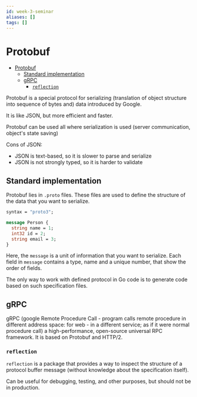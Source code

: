 ```yaml
---
id: week-3-seminar
aliases: []
tags: []
---
```


# Protobuf

<!--toc:start-->
- [Protobuf](#protobuf)
  - [Standard implementation](#standard-implementation)
  - [gRPC](#grpc)
    - [`reflection`](#reflection)
<!--toc:end-->

Protobuf is a special protocol for serializing (translation of object structure into sequence of bytes and) data introduced by Google.

It is like JSON, but more efficient and faster.

Protobuf can be used all where serialization is used (server communication, object's state saving)

Cons of JSON:

- JSON is text-based, so it is slower to parse and serialize
- JSON is not strongly typed, so it is harder to validate

## Standard implementation

Protobuf lies in `.proto` files. These files are used to define the structure of the data that you want to serialize.

```proto
syntax = "proto3";

message Person {
  string name = 1;
  int32 id = 2;
  string email = 3;
}
```

Here, the `message` is a unit of information that you want to serialize.
Each field in `message` contains a type, name and a unique number, that show the order of fields.

The only way to work with defined protocol in Go code is to generate code based on such specification files.

## gRPC

gRPC (google Remote Procedure Call - program calls remote procedure in different address space: for web - in a different service; as if it were normal procedure call) a high-performance, open-source universal RPC framework. It is based on Protobuf and HTTP/2.

### `reflection`

`reflection` is a package that provides a way to inspect the structure of a protocol buffer message (without knowledge about the specification itself).

Can be useful for debugging, testing, and other purposes, but should not be in production.
